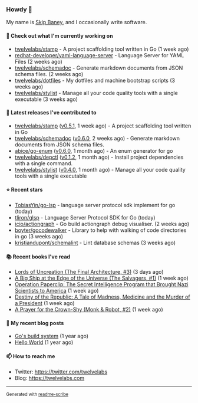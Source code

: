 ### Howdy 👋

My name is [Skip Baney](https://twelvelabs.com), and I occasionally write software.

#### 👷 Check out what I'm currently working on

- [twelvelabs/stamp](https://github.com/twelvelabs/stamp) - A project scaffolding tool written in Go (1 week ago)
- [redhat-developer/yaml-language-server](https://github.com/redhat-developer/yaml-language-server) - Language Server for YAML Files (2 weeks ago)
- [twelvelabs/schemadoc](https://github.com/twelvelabs/schemadoc) - Generate markdown documents from JSON schema files. (2 weeks ago)
- [twelvelabs/dotfiles](https://github.com/twelvelabs/dotfiles) - My dotfiles and machine bootstrap scripts  (3 weeks ago)
- [twelvelabs/stylist](https://github.com/twelvelabs/stylist) - Manage all your code quality tools with a single executable (3 weeks ago)

#### 🔭 Latest releases I've contributed to

- [twelvelabs/stamp](https://github.com/twelvelabs/stamp) ([v0.5.1](https://github.com/twelvelabs/stamp/releases/tag/v0.5.1), 1 week ago) - A project scaffolding tool written in Go
- [twelvelabs/schemadoc](https://github.com/twelvelabs/schemadoc) ([v0.6.0](https://github.com/twelvelabs/schemadoc/releases/tag/v0.6.0), 2 weeks ago) - Generate markdown documents from JSON schema files.
- [abice/go-enum](https://github.com/abice/go-enum) ([v0.6.0](https://github.com/abice/go-enum/releases/tag/v0.6.0), 1 month ago) - An enum generator for go
- [twelvelabs/depctl](https://github.com/twelvelabs/depctl) ([v0.1.2](https://github.com/twelvelabs/depctl/releases/tag/v0.1.2), 1 month ago) - Install project dependencies with a single command.
- [twelvelabs/stylist](https://github.com/twelvelabs/stylist) ([v0.4.0](https://github.com/twelvelabs/stylist/releases/tag/v0.4.0), 1 month ago) - Manage all your code quality tools with a single executable

#### ⭐ Recent stars

- [TobiasYin/go-lsp](https://github.com/TobiasYin/go-lsp) - language server protocol sdk implement for go (today)
- [tliron/glsp](https://github.com/tliron/glsp) - Language Server Protocol SDK for Go (today)
- [icio/actiongraph](https://github.com/icio/actiongraph) - Go build actiongraph debug visualiser. (2 weeks ago)
- [boyter/gocodewalker](https://github.com/boyter/gocodewalker) - Library to help with walking of code directories in go (3 weeks ago)
- [kristiandupont/schemalint](https://github.com/kristiandupont/schemalint) - Lint database schemas (3 weeks ago)

#### 📚 Recent books I've read

- [Lords of Uncreation (The Final Architecture, #3)](https://www.goodreads.com/review/show/5308322130?utm_medium=api&amp;utm_source=rss) (3 days ago)
- [A Big Ship at the Edge of the Universe (The Salvagers, #1)](https://www.goodreads.com/review/show/6141389021?utm_medium=api&amp;utm_source=rss) (1 week ago)
- [Operation Paperclip: The Secret Intelligence Program that Brought Nazi Scientists to America](https://www.goodreads.com/review/show/6141377830?utm_medium=api&amp;utm_source=rss) (1 week ago)
- [Destiny of the Republic: A Tale of Madness, Medicine and the Murder of a President](https://www.goodreads.com/review/show/6141360969?utm_medium=api&amp;utm_source=rss) (1 week ago)
- [A Prayer for the Crown-Shy (Monk &amp; Robot, #2)](https://www.goodreads.com/review/show/3955984419?utm_medium=api&amp;utm_source=rss) (1 week ago)

#### 📜 My recent blog posts

- [Go&#39;s build system](https://twelvelabs.com/2023/01/02/go-build-system/) (1 year ago)
- [Hello World](https://twelvelabs.com/2022/11/20/hello-world/) (1 year ago)

#### 📫 How to reach me

- Twitter: <https://twitter.com/twelvelabs>
- Blog: <https://twelvelabs.com>

---

<sup>Generated with [readme-scribe](https://github.com/muesli/readme-scribe)</sup>
